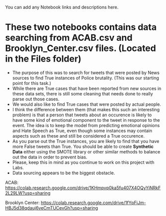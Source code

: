 You can add any Notebook links and descriptions here.

# These two notebooks contains data searching from ACAB.csv and Brooklyn_Center.csv files. (Located in the Files folder)

- The purpose of this was to search for tweets that were posted by News sources to find True instances of Police brutality. (This was our starting point for this task.)
- While there are True cases that have been reported from new sources in these data sets, there is still some cleaning that needs done to really parse out those cases.
- We would also like to find True cases that were posted by actual people. 
- I think the difference between them (that makes this such an interesting problem) is that a person that tweets about an occurence is likely to have some kind of emotional component to the tweet in response to the event. The idea is to keep the model from predicting emotional opinions and Hate Speech as True, even though some instances may contain aspects such as these and still be considered a True occurence.
- As you parse out the True instances, you are likely to find that you have more False tweets than True. You should be able to create **Synthetic Data** either using the SMOTE library or other similar methods to balance out the data in order to prevent bias. 
- Please, keep this in mind as you continue to work on this project with Labs. 
- Data sourcing appears to be the biggest obstacle.

ACAB: https://colab.research.google.com/drive/1KHmpvp0ka5fu407X4OQyYiNRkF2L29LW?usp=sharing

Brooklyn Center: https://colab.research.google.com/drive/1fYpFiJm-HBJ5d38qdauj6veCmTUCevGh?usp=sharing
